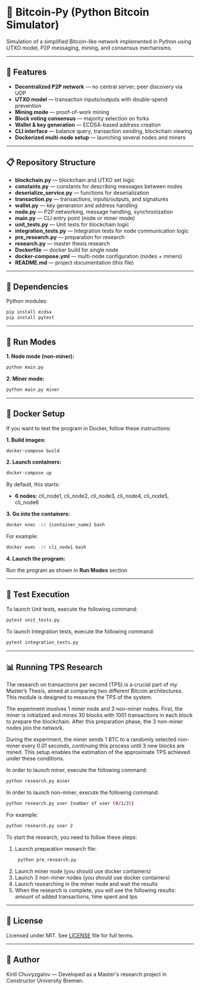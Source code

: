 # 🧱 Bitcoin‑Py (Python Bitcoin Simulator)

Simulation of a simplified Bitcoin-like network implemented in Python using UTXO model, P2P messaging, mining, and consensus mechanisms.

---

## 🚀 Features

- **Decentralized P2P network** — no central server; peer discovery via UDP
- **UTXO model** — transaction inputs/outputs with double-spend prevention
- **Mining mode** — proof-of-work mining
- **Block voting consensus** — majority selection on forks
- **Wallet & key generation** — ECDSA-based address creation
- **CLI interface** — balance query, transaction sending, blockchain viewing
- **Dockerized multi-node setup** — launching several nodes and miners

---

## 📋 Repository Structure

- **blockchain.py** — blockchain and UTXO set logic  
- **constants.py** — constants for describing messages between nodes  
- **deserialize_service.py** — functions for deserialization  
- **transaction.py** — transactions, inputs/outputs, and signatures 
- **wallet.py** — key generation and address handling  
- **node.py** — P2P networking, message handling, synchronization  
- **main.py** — CLI entry point (node or miner mode)
- **unit_tests.py** — Unit tests for blockchain logic
- **integration_tests.py** — Integration tests for node communication logic
- **pre_research.py** — preparation for research
- **research.py** — master thesis research
- **Dockerfile** — docker build for single node  
- **docker-compose.yml** — multi-node configuration (nodes + miners)  
- **README.md** — project documentation (this file)  


---

## 🧩 Dependencies

Python modules:

```bash
pip install ecdsa
pip install pytest
```


---

## 🚀 Run Modes

**1. Node mode (non-miner):**

```bash
python main.py
```

**2. Miner mode:**

```bash
python main.py miner
```


---

## 🐳 Docker Setup

If you want to test the program in Docker, follow these instructions:  

**1. Build images:**

```bash
docker-compose build
```

**2. Launch containers:**

```bash
docker-compose up
```

By default, this starts:

- **6 nodes:** cli_node1, cli_node2, cli_node3, cli_node4, cli_node5, cli_node6

**3. Go into the containers:**

```bash
docker exec -it {container_name} bash
```

For example:

```bash
docker exec -it cli_node1 bash
```

**4. Launch the program:**

Run the program as shown in **Run Modes** section


---

## 🧪 Test Execution 

To launch Unit tests, execute the following command:


```bash
pytest unit_tests.py
```

To launch Integration tests, execute the following command:


```bash
pytest integration_tests.py
```


---

## 📊 Running TPS Research

The research on transactions per second (TPS) is a crucial part of my Master’s Thesis, aimed at comparing two different Bitcoin architectures. This module is designed to measure the TPS of the system.  

The experiment involves 1 miner node and 3 non-miner nodes. First, the miner is initialized and mines 30 blocks with 1001 transactions in each block to prepare the blockchain. After this preparation phase, the 3 non-miner nodes join the network.  

During the experiment, the miner sends 1 BTC to a randomly selected non-miner every 0.01 seconds, continuing this process until 3 new blocks are mined. This setup enables the estimation of the approximate TPS achieved under these conditions.  

In order to launch miner, execute the following command:

```bash
python research.py miner
```

In order to launch non-miner, execute the following command:

```bash
python research.py user {number of user (0/1/2)}
```

For example:

```bash
python research.py user 2
```

To start the research, you need to follow these steps:  

1. Launch preparation research file:
   ```bash
    python pre_research.py
    ```
2. Launch miner node (you should use docker containers)  
3. Launch 3 non-miner nodes (you should use docker containers)  
5. Launch researching in the miner node and wait the results  
6. When the research is complete, you will see the following results: amount of added transactions, time spent and tps


---

## 📄 License

Licensed under MIT. See [LICENSE](./LICENSE) file for full terms.


---

## 🤝 Author

Kirill Chuvyzgalov — Developed as a Master's research project in Constructor University Bremen.
